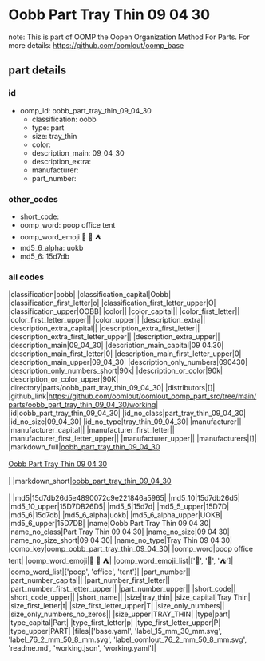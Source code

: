 # Oobb Part Tray Thin 09 04 30  

note: This is part of OOMP the Oopen Organization Method For Parts. For more details: https://github.com/oomlout/oomp_base

##  part details





### id
* oomp_id: oobb_part_tray_thin_09_04_30
  * classification: oobb
  * type: part
  * size: tray_thin
  * color: 
  * description_main: 09_04_30
  * description_extra: 
  * manufacturer: 
  * part_number: 

### other_codes
* short_code: 
* oomp_word: poop office tent
* oomp_word_emoji :poop: :office: :tent:
* md5_6_alpha: uokb
* md5_6: 15d7db

### all codes 
|classification|oobb|
|classification_capital|Oobb|
|classification_first_letter|o|
|classification_first_letter_upper|O|
|classification_upper|OOBB|
|color||
|color_capital||
|color_first_letter||
|color_first_letter_upper||
|color_upper||
|description_extra||
|description_extra_capital||
|description_extra_first_letter||
|description_extra_first_letter_upper||
|description_extra_upper||
|description_main|09_04_30|
|description_main_capital|09 04.30|
|description_main_first_letter|0|
|description_main_first_letter_upper|0|
|description_main_upper|09_04_30|
|description_only_numbers|090430|
|description_only_numbers_short|90k|
|description_or_color|90k|
|description_or_color_upper|90K|
|directory|parts/oobb_part_tray_thin_09_04_30|
|distributors|[]|
|github_link|https://github.com/oomlout/oomlout_oomp_part_src/tree/main/parts/oobb_part_tray_thin_09_04_30/working|
|id|oobb_part_tray_thin_09_04_30|
|id_no_class|part_tray_thin_09_04_30|
|id_no_size|09_04_30|
|id_no_type|tray_thin_09_04_30|
|manufacturer||
|manufacturer_capital||
|manufacturer_first_letter||
|manufacturer_first_letter_upper||
|manufacturer_upper||
|manufacturers|[]|
|markdown_full|[oobb_part_tray_thin_09_04_30](https://github.com/oomlout/oomlout_oomp_part_src/tree/main/parts/oobb_part_tray_thin_09_04_30/working)<br>[](https://github.com/oomlout/oomlout_oomp_part_src/tree/main/parts/oobb_part_tray_thin_09_04_30/working)<br>[Oobb Part Tray Thin 09 04 30](https://github.com/oomlout/oomlout_oomp_part_src/tree/main/parts/oobb_part_tray_thin_09_04_30/working)<br><br>|
|markdown_short|[oobb_part_tray_thin_09_04_30](https://github.com/oomlout/oomlout_oomp_part_src/tree/main/parts/oobb_part_tray_thin_09_04_30/working)<br><br>|
|md5|15d7db26d5e4890072c9e221846a5965|
|md5_10|15d7db26d5|
|md5_10_upper|15D7DB26D5|
|md5_5|15d7d|
|md5_5_upper|15D7D|
|md5_6|15d7db|
|md5_6_alpha|uokb|
|md5_6_alpha_upper|UOKB|
|md5_6_upper|15D7DB|
|name|Oobb Part Tray Thin 09 04 30|
|name_no_class|Part Tray Thin 09 04 30|
|name_no_size|09 04 30|
|name_no_size_short|09 04 30|
|name_no_type|Tray Thin 09 04 30|
|oomp_key|oomp_oobb_part_tray_thin_09_04_30|
|oomp_word|poop office tent|
|oomp_word_emoji|:poop: :office: :tent:|
|oomp_word_emoji_list|[':poop:', ':office:', ':tent:']|
|oomp_word_list|['poop', 'office', 'tent']|
|part_number||
|part_number_capital||
|part_number_first_letter||
|part_number_first_letter_upper||
|part_number_upper||
|short_code||
|short_code_upper||
|short_name||
|size|tray_thin|
|size_capital|Tray Thin|
|size_first_letter|t|
|size_first_letter_upper|T|
|size_only_numbers||
|size_only_numbers_no_zeros||
|size_upper|TRAY_THIN|
|type|part|
|type_capital|Part|
|type_first_letter|p|
|type_first_letter_upper|P|
|type_upper|PART|
|files|['base.yaml', 'label_15_mm_30_mm.svg', 'label_76_2_mm_50_8_mm.svg', 'label_oomlout_76_2_mm_50_8_mm.svg', 'readme.md', 'working.json', 'working.yaml']|
